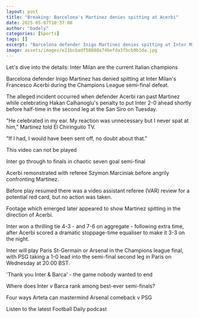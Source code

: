 ```yaml
---
layout: post
title: "Breaking: Barcelona's Martinez denies spitting at Acerbi"
date: 2025-05-07T10:37:08
author: "badely"
categories: [Sports]
tags: []
excerpt: "Barcelona defender Inigo Martinez denies spitting at Inter Milan's Francesco Acerbi during the Champions League semi-final defeat."
image: assets/images/e21bcbadf58880a74befda3fbcb9b1da.jpg
---
```


Let's dive into the details: Inter Milan are the current Italian champions

Barcelona defender Inigo Martinez has denied spitting at Inter Milan's Francesco Acerbi during the Champions League semi-final defeat.

The alleged incident occurred when defender Acerbi ran past Martinez while celebrating Hakan Calhanoglu's penalty to put Inter 2-0 ahead shortly before half-time in the second leg at the San Siro on Tuesday.

"He celebrated in my ear. My reaction was unnecessary but I never spat at him," Martinez told El Chiringuito TV.

"If I had, I would have been sent off, no doubt about that."

This video can not be played

Inter go through to finals in chaotic seven goal semi-final

Acerbi remonstrated with referee Szymon Marciniak before angrily confronting Martinez.

Before play resumed there was a video assistant referee (VAR) review for a potential red card, but no action was taken.

Footage which emerged later appeared to show Martinez spitting in the direction of Acerbi.

Inter won a thrilling tie 4-3 - and 7-6 on aggregate - following extra time, after Acerbi scored a dramatic stoppage-time equaliser to make it 3-3 on the night.

Inter will play Paris St-Germain or Arsenal in the Champions league final, with PSG taking a 1-0 lead into the semi-final second leg in Paris on Wednesday at 20:00 BST.

'Thank you Inter & Barca' - the game nobody wanted to end

Where does Inter v Barca rank among best-ever semi-finals?

Four ways Arteta can mastermind Arsenal comeback v PSG

Listen to the latest Football Daily podcast

